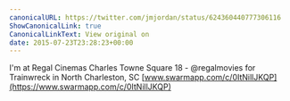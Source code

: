 ```yaml
---
canonicalURL: https://twitter.com/jmjordan/status/624360440777306116
ShowCanonicalLink: true
CanonicalLinkText: View original on
date: 2015-07-23T23:28:23+00:00
---
```

I'm at Regal Cinemas Charles Towne Square 18 - @regalmovies for Trainwreck in North Charleston, SC [www.swarmapp.com/c/0ItNillJKQP](https://www.swarmapp.com/c/0ItNillJKQP)
